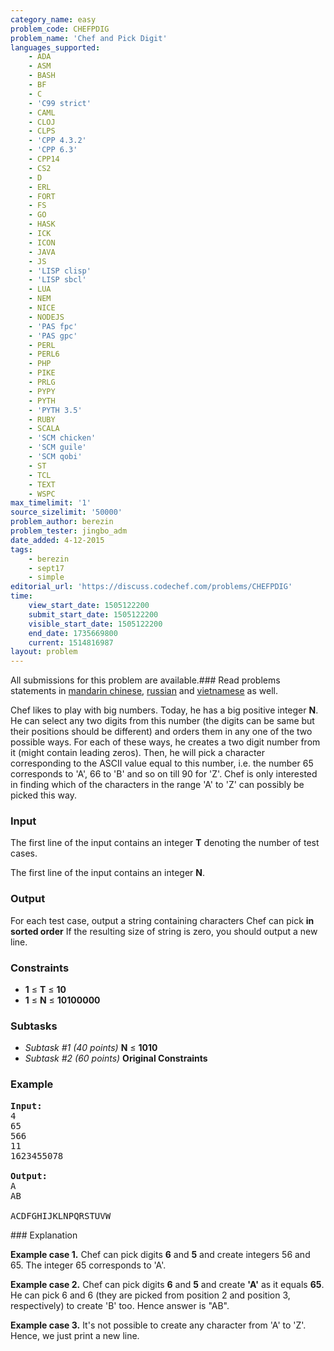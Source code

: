 ```yaml
---
category_name: easy
problem_code: CHEFPDIG
problem_name: 'Chef and Pick Digit'
languages_supported:
    - ADA
    - ASM
    - BASH
    - BF
    - C
    - 'C99 strict'
    - CAML
    - CLOJ
    - CLPS
    - 'CPP 4.3.2'
    - 'CPP 6.3'
    - CPP14
    - CS2
    - D
    - ERL
    - FORT
    - FS
    - GO
    - HASK
    - ICK
    - ICON
    - JAVA
    - JS
    - 'LISP clisp'
    - 'LISP sbcl'
    - LUA
    - NEM
    - NICE
    - NODEJS
    - 'PAS fpc'
    - 'PAS gpc'
    - PERL
    - PERL6
    - PHP
    - PIKE
    - PRLG
    - PYPY
    - PYTH
    - 'PYTH 3.5'
    - RUBY
    - SCALA
    - 'SCM chicken'
    - 'SCM guile'
    - 'SCM qobi'
    - ST
    - TCL
    - TEXT
    - WSPC
max_timelimit: '1'
source_sizelimit: '50000'
problem_author: berezin
problem_tester: jingbo_adm
date_added: 4-12-2015
tags:
    - berezin
    - sept17
    - simple
editorial_url: 'https://discuss.codechef.com/problems/CHEFPDIG'
time:
    view_start_date: 1505122200
    submit_start_date: 1505122200
    visible_start_date: 1505122200
    end_date: 1735669800
    current: 1514816987
layout: problem
---
```

All submissions for this problem are available.### Read problems statements in [mandarin chinese](http://www.codechef.com/download/translated/SEPT17/mandarin/CHEFPDIG.pdf), [russian](http://www.codechef.com/download/translated/SEPT17/russian/CHEFPDIG.pdf) and [vietnamese](http://www.codechef.com/download/translated/SEPT17/vietnamese/CHEFPDIG.pdf) as well.

Chef likes to play with big numbers. Today, he has a big positive integer **N**. He can select any two digits from this number (the digits can be same but their positions should be different) and orders them in any one of the two possible ways. For each of these ways, he creates a two digit number from it (might contain leading zeros). Then, he will pick a character corresponding to the ASCII value equal to this number, i.e. the number 65 corresponds to 'A', 66 to 'B' and so on till 90 for 'Z'. Chef is only interested in finding which of the characters in the range 'A' to 'Z' can possibly be picked this way.

### Input

The first line of the input contains an integer **T** denoting the number of test cases.

The first line of the input contains an integer **N**.

### Output

For each test case, output a string containing characters Chef can pick **in sorted order** If the resulting size of string is zero, you should output a new line.

### Constraints

- **1** ≤ **T** ≤ **10**
- **1** ≤ **N** ≤ **10100000**

### Subtasks

- _Subtask #1 (40 points)_ **N** ≤ **1010**
- _Subtask #2 (60 points)_ **Original Constraints**

### Example

<pre><b>Input:</b>
4
65
566
11
1623455078

<b>Output:</b>
A
AB

ACDFGHIJKLNPQRSTUVW
</pre>### Explanation

**Example case 1.** Chef can pick digits **6** and **5** and create integers 56 and 65. The integer 65 corresponds to 'A'.

**Example case 2.** Chef can pick digits **6** and **5** and create **'A'** as it equals **65**. He can pick 6 and 6 (they are picked from position 2 and position 3, respectively) to create 'B' too. Hence answer is "AB".

**Example case 3.** It's not possible to create any character from 'A' to 'Z'. Hence, we just print a new line.
